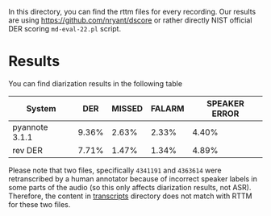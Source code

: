 In this directory, you can find the rttm files for every recording.
Our results are using https://github.com/nryant/dscore or rather directly NIST official DER scoring `md-eval-22.pl` script.

# Results
You can find diarization results in the following table

|System|DER|MISSED|FALARM|SPEAKER ERROR|
|--|--|--|--|--|
|pyannote 3.1.1|9.36%|2.63%|2.33%|4.40%|
|rev DER|7.71%|1.47%|1.34%|4.89%|

Please note that two files, specifically `4341191` and `4363614` were retranscribed by 
a human annotator because of incorrect speaker labels in some parts of the audio 
(so this only affects diarization results, not ASR). Therefore, the content in 
[transcripts](https://github.com/revdotcom/speech-datasets/tree/main/earnings21/transcripts)
directory does not match with RTTM for these two files.

